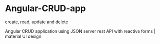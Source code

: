 # Angular-CRUD-app
create, read, update and delete

Angular CRUD application using JSON server rest API with reactive forms | material UI design 
